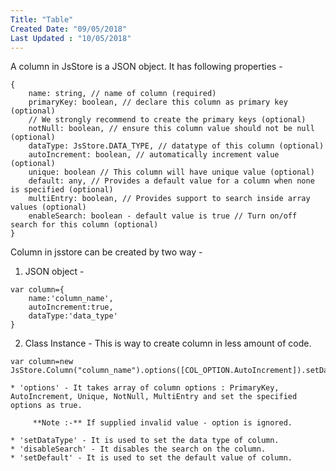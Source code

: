```yaml
---
Title: "Table"
Created Date: "09/05/2018"
Last Updated : "10/05/2018"
---
```


A column in JsStore is a JSON object. It has following properties -

```
{
    name: string, // name of column (required)
    primaryKey: boolean, // declare this column as primary key (optional)
    // We strongly recommend to create the primary keys (optional)
    notNull: boolean, // ensure this column value should not be null (optional)
    dataType: JsStore.DATA_TYPE, // datatype of this column (optional)
    autoIncrement: boolean, // automatically increment value (optional)
    unique: boolean // This column will have unique value (optional)
    default: any, // Provides a default value for a column when none is specified (optional)
    multiEntry: boolean, // Provides support to search inside array values (optional)
    enableSearch: boolean - default value is true // Turn on/off search for this column (optional)
}
```

Column in jsstore can be created by two way - 

1. JSON object - 

```
var column={
    name:'column_name',
    autoIncrement:true,
    dataType:'data_type'
}
```
        
2. Class Instance - This is way to create column in less amount of code.

```
var column=new JsStore.Column("column_name").options([COL_OPTION.AutoIncrement]).setDataType('datatype')
```

    * 'options' - It takes array of column options : PrimaryKey, AutoIncrement, Unique, NotNull, MultiEntry and set the specified options as true.

         **Note :-** If supplied invalid value - option is ignored.

    * 'setDataType' - It is used to set the data type of column.
    * 'disableSearch' - It disables the search on the column.
    * 'setDefault' - It is used to set the default value of column.

